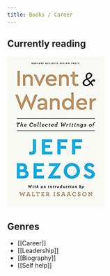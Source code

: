 ```yaml
---
title: Books / Career
---
```


## Currently reading
<div class="container" style="display: flex; align-items: center;">
  <div> 
    <a href="/invent-and-wander" target="_blank">
        <img src="/_assets/images/books/walter-isaacson-invent-and-wander.jpg" 
             alt="Invent & Wander"/>
    </a> 
  </div>
</div>

## Genres
- [[Career]]
- [[Leadership]]
- [[Biography]]
- [[Self help]]